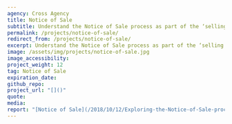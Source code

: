 ```yaml
---
agency: Cross Agency
title: Notice of Sale
subtitle: Understand the Notice of Sale process as part of the ‘selling and buying a property’ life event and potential improvements for people and agencies involved.
permalink: /projects/notice-of-sale/
redirect_from: /projects/notice-of-sale/
excerpt: Understand the Notice of Sale process as part of the ‘selling and buying a property’ life event and potential improvements for people and agencies involved.
image: /assets/img/projects/notice-of-sale.jpg
image_accessibility:
project_weight: 12
tag: Notice of Sale
expiration_date:
github_repo:
project_url: "[]()"
quote:
media: 
report: "[Notice of Sale](/2018/10/12/Exploring-the-Notice-of-Sale-process/)"
---
```

